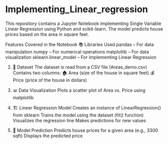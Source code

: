 # Implementing_Linear_regression
This repository contains a Jupyter Notebook implementing Single Variable Linear Regression using Python and scikit-learn. The model predicts house prices based on the area in square feet.

Features Covered in the Notebook
📚 Libraries Used
 pandas – For data manipulation
 numpy – For numerical operations
 matplotlib – For data visualization
 sklearn.linear_model – For implementing Linear Regression

2. 📂 Dataset
The dataset is read from a CSV file (Areas_demo.csv)
Contains two columns:
🏠 Area (size of the house in square feet)
💰 Price (price of the house in dollars)

3. 📊 Data Visualization
Plots a scatter plot of Area vs. Price using matplotlib

4. 🏗️ Linear Regression Model
Creates an instance of LinearRegression() from sklearn
Trains the model using the dataset (fit() function)
Visualizes the regression line
Makes predictions for new values

5. 🎯 Model Prediction
Predicts house prices for a given area (e.g., 3300 sqft)
Displays the predicted price
